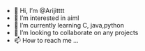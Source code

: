 - 👋 Hi, I’m @Arijitttt
- 👀 I’m interested in aiml
- 🌱 I’m currently learning C, java,python
- 💞️ I’m looking to collaborate on any projects
- 📫 How to reach me ...

<!---
Arijitttt/Arijitttt is a ✨ special ✨ repository because its `README.md` (this file) appears on your GitHub profile.
You can click the Preview link to take a look at your changes.
--->
